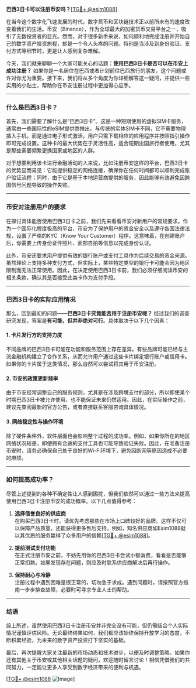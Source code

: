 **巴西3日卡可以注册币安吗？**[[TG💪+ @esim1088](https://t.me/s/esim1088)]

在当今这个数字化飞速发展的时代，数字货币和区块链技术正以前所未有的速度改变着我们的生活。币安（Binance），作为全球最大的加密货币交易平台之一，吸引了无数投资者的目光。然而，对于很多新手来说，如何顺利地完成注册并开始自己的数字资产投资旅程，却是一个令人头疼的问题。特别是当涉及到身份验证、支付方式等细节时，更是让人感到复杂难解。

今天，我们就来聊聊一个大家可能关心的话题：**使用巴西3日卡是否可以在币安上成功注册？** 如果你是一名居住在巴西或者计划前往巴西旅行的朋友，这个问题或许对你尤为重要。接下来，我们将从多个角度为你详细解答这一疑问，并提供一些实用的小贴士，帮助你在币安注册过程中更加得心应手。

---

### 什么是巴西3日卡？

首先，我们需要了解什么是“巴西3日卡”。这是一种短期使用的虚拟SIM卡服务，通常由一些国际性的eSIM提供商推出。与传统的实体SIM卡不同，它不需要物理插入手机，而是通过电子形式激活，用户只需下载相应的应用程序并按照指引操作即可完成设置。这种卡的最大优势在于灵活性高，适合短期出国旅行者使用，尤其是那些需要频繁更换国家或地区的人群。

对于想要利用该卡进行金融活动的人来说，比如注册币安这样的平台，巴西3日卡的优势显而易见：它能提供稳定的网络连接，确保你在任何时间都可以顺利完成账户验证流程；同时，由于它是基于本地运营商提供的服务，因此能够有效避免因跨国信号问题导致的操作失败。

---

### 币安对注册用户的要求

在探讨具体能否使用巴西3日卡之前，我们先来看看币安对新用户的常规要求。作为一个国际化程度极高的平台，币安为了保护用户的资金安全以及遵守各国法律法规，设置了严格的KYC（Know Your Customer）程序。这意味着，在创建账户后，你需要上传身份证件照片、面部自拍等信息以完成身份认证。

此外，币安还要求用户提供有效的银行账户或支付工具作为后续交易的资金来源。虽然理论上支持多种支付方式，但实际上，某些特定类型的银行卡可能会因为地区限制而无法正常使用。因此，在决定使用巴西3日卡前，我们必须仔细阅读币安的相关条款，确认其是否接受此类卡作为支付手段。

---

### 巴西3日卡的实际应用情况

那么，回到最初的问题——**巴西3日卡究竟能否用于注册币安呢？** 经过我们的调查研究发现，答案是**有可能，但并非绝对可行**。具体取决于以下几个因素：

#### 1. 卡片发行方的支持力度
不同品牌的巴西3日卡可能在功能和服务范围上存在差异。有些品牌可能已经与主流金融机构建立了合作关系，从而允许用户通过这些卡片绑定银行账户或信用卡。如果你的卡片属于这类情况，那么自然可以尝试将其用于币安注册。

#### 2. 币安的政策更新频率
由于币安经常调整自己的服务规则，尤其是在涉及跨境支付的部分，所以即使某个时期巴西3日卡被允许使用，也不能保证未来仍然适用。因此，在实际操作之前，建议先查阅最新的官方公告，或者直接联系客服咨询具体情况。

#### 3. 网络稳定性与操作环境
除了硬件条件外，软件层面也会影响整个过程的成功率。例如，如果你所在的地区网络状况较差，即便拥有合适的支付工具也可能导致验证失败。因此，在准备注册币安时，请务必确保自己处于良好的Wi-Fi环境下，避免因断网等原因造成不必要的麻烦。

---

### 如何提高成功率？

尽管上述提到的各种不确定性让人感到困扰，但我们依然可以通过一些方法来提高使用巴西3日卡注册币安的成功概率。以下几点值得参考：

1. **选择信誉良好的供应商**  
   在购买巴西3日卡时，请优先考虑那些在市场上口碑较好的品牌。这样不仅可以保障产品质量，还能获得更多售后支持。例如，知名供应商如Esim1088就以其优质的服务赢得了众多用户的信赖[[TG💪+ @esim1088](https://t.me/s/esim1088)]。

2. **提前测试支付功能**  
   在正式注册币安之前，不妨先用你的巴西3日卡尝试小额消费，看看是否能够正常扣款。如果发现存在问题，则应及时联系供应商解决后再行操作。

3. **保持耐心与冷静**  
   注册过程中遇到困难是很正常的，切勿急于求成。遇到问题时，请按照官方指南一步步排查故障，必要时可寻求专业人士的帮助。

---

### 结语

综上所述，虽然使用巴西3日卡注册币安并非完全没有可能，但仍需结合个人实际情况谨慎评估风险。无论最终结果如何，我们都应该始终保持开放学习的态度，不断积累经验，为未来的数字资产投资打下坚实的基础。

最后，再次提醒大家关注最新的市场动态和技术进步，以便及时调整策略。如果你还有其他关于币安或其他相关话题的疑问，欢迎随时留言讨论！相信凭借我们的共同努力，一定能让更多人享受到数字经济带来的便利与机遇。

[[TG💪+ @esim1088](https://t.me/s/esim1088) ![Image](https://i.postimg.cc/4NQfJmqS/Snipaste-2025-05-13-00-14-12.png)]